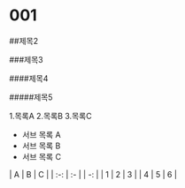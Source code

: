 # 001

##제목2

###제목3

####제목4

#####제목5

1.목록A
2.목록B
3.목록C
  - 서브 목록 A
  - 서브 목록 B
  - 서브 목록 C
  
 
 | A | B | C |
 | :-: | :- | | -: |
 | 1 | 2 | 3 |
 | 4 | 5 | 6 |

